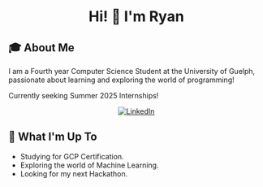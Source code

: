 <h1 align="center">
  Hi! 👋 I'm <strong>Ryan</strong>
</h1>

<h2>🎓 About Me</h2>

I am a Fourth year Computer Science Student at the University of Guelph, passionate about learning and exploring the world of programming!

Currently seeking Summer 2025 Internships!

<div align="center">
  
[![LinkedIn](https://img.shields.io/badge/linkedin-%230077B5.svg?style=for-the-badge&logo=linkedin&logoColor=white)](https://www.linkedin.com/in/ryannguyenuog/)
  
</div>

<h2>🚀 What I'm Up To</h2>

- Studying for GCP Certification.
- Exploring the world of Machine Learning.
- Looking for my next Hackathon.
